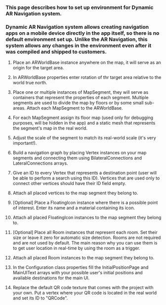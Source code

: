 ### This page describes how to set up environment for **Dynamic AR Navigation** system.

### **Dynamic AR Navigation** system allows creating navigation apps on a mobile device directly in the app itself, so there is no default environment set up. Unlike the AR Navigation, this system allows any changes in the environment even after it was compiled and shipped to customers. 

1. Place an ARWorldBase instance anywhere on the map, it will serve as an origin for the target area.

2. In ARWorldBase properties enter rotation of thr target area relative to the world true north.

3. Place one or multiple instances of MapSegment, they will serve as containers that represent the properties of each segment. Multiple segments are used to divide the map by floors or by some small sub-areas. Attach each MapSegment to the ARWorldBase.

4. For each MapSegment assign its floor map (used only for debugging purposes, will be hidden in the app) and a static mesh that represents the segment's map in the real world.

5. Adjust the scale of the segment to match its real-world scale (it's very important!).

6. Build a navigation graph by placing Vertex instances on your map segments and connecting them using BilateralConnections and LateralConnections arrays. 

7. Give an ID to every Vertex that represents a destination point (user will be able to perform a search using this ID). Vertices that are used only to connect other vertices should have their ID field empty. 

8. Attach all placed vertices to the map segment they belong to.

9. [Optional] Place a FloatingIcon instance where there is a possible point of interest. Enter its name and a material containing its icon. 

10. Attach all placed FloatingIcon instances to the map segment they belong to.

11. [Optional] Place all Room instances that represent each room. Set their size or leave it zero for automatic size detection. Rooms are not required and are not used by default. The main reason why you can use them is to get user location in real-time by using the room as a trigger.

12. Attach all placed Room instances to the map segment they belong to.

13. In the Configuration class properties fill the InitialPositionPage and MainUIText arrays with your possible user's initial positions and available destinations for the main UI.

14. Replace the default QR code texture that comes with the project with your own. Put a vertex where your QR code is located in the real world and set its ID to "QRCode".
